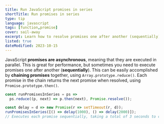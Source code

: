 ```yaml
---
title: Run JavaScript promises in series
shortTitle: Run promises in series
type: tip
language: javascript
tags: [function,promise]
cover: sail-away
excerpt: Learn how to resolve promises one after another (sequentially) in JavaScript.
listed: true
dateModified: 2023-10-15
---
```


JavaScript **promises are asynchronous**, meaning that they are executed in parallel. This is great for performance, but sometimes you need to execute promises one after another (**sequentially**). This can be easily accomplished by **chaining promises** together, using `Array.prototype.reduce()`. Each promise in the chain returns the next promise when resolved, using `Promise.prototype.then()`.

```js
const runPromisesInSeries = ps =>
  ps.reduce((p, next) => p.then(next), Promise.resolve());

const delay = d => new Promise(r => setTimeout(r, d));
runPromisesInSeries([() => delay(1000), () => delay(2000)]);
// Executes each promise sequentially, taking a total of 3 seconds to complete
```
